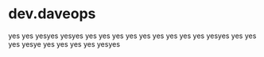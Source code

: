 # dev.daveops

yes          yes          yesyes
yesyes    yes      yes         yes
yes  yes  yes     yes           yes
yes    yesyes     yes           yes
yes      yesye      yes        yes
yes          yes           yesyes
